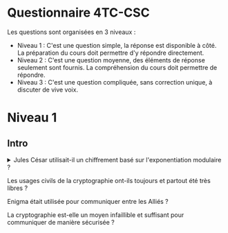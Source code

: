 Questionnaire 4TC-CSC
=====================

Les questions sont organisées en 3 niveaux :

* Niveau 1 : C'est une question simple, la réponse est disponible à côté. La préparation du cours doit permettre d'y répondre directement.
* Niveau 2 : C'est une question moyenne, des éléments de réponse seulement sont fournis. La compréhension du cours doit permettre de répondre.
* Niveau 3 : C'est une question compliquée, sans correction unique, à discuter de vive voix.


Niveau 1
========

Intro
-----

<details> 
  <summary>Jules César utilisait-il un chiffrement basé sur l'exponentiation modulaire ? </summary>
   Non
</details>

Les usages civils de la cryptographie ont-ils toujours et partout été très libres ?

Enigma était utilisée pour communiquer entre les Alliés ?

La cryptographie est-elle un moyen infaillible et suffisant pour communiquer de manière sécurisée ?

